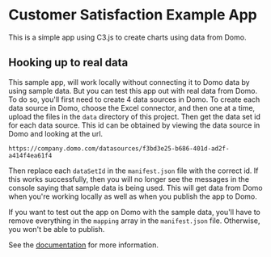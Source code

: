 # Customer Satisfaction Example App

This is a simple app using C3.js to create charts using data from Domo.

## Hooking up to real data

This sample app, will work locally without connecting it to Domo data by using sample data. But you can test this app out with real data from Domo. To do so, you'll first need to create 4 data sources in Domo. To create each data source in Domo, choose the Excel connector, and then one at a time, upload the files in the `data` directory of this project. Then get the data set id for each data source. This id can be obtained by viewing the data source in Domo and looking at the url.

    https://company.domo.com/datasources/f3bd3e25-b686-401d-ad2f-a414f4ea61f4

Then replace each `dataSetId` in the `manifest.json` file with the correct id. If this works successfully, then you will no longer see the messages in the console saying that sample data is being used. This will get data from Domo when you're working locally as well as when you publish the app to Domo.

If you want to test out the app on Domo with the sample data, you'll have to remove everything in the `mapping` array in the `manifest.json` file. Otherwise, you won't be able to publish.

See the [documentation](https://domoapps.herokuapp.com/) for more information.
